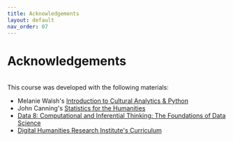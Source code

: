 ```yaml
---
title: Acknowledgements 
layout: default
nav_order: 07
---
```


# Acknowledgements
<br>
This course was developed with the following materials:

- Melanie Walsh's [Introduction to Cultural Analytics & Python](https://melaniewalsh.github.io/Intro-Cultural-Analytics/welcome.html)
- John Canning's [Statistics for the Humanities](http://statisticsforhumanities.net/book/)
- [Data 8: Computational and Inferential Thinking: The Foundations of Data Science](https://inferentialthinking.com/chapters/intro.html)
- [Digital Humanities Research Institute's Curriculum](https://github.com/DHRI-Curriculum)